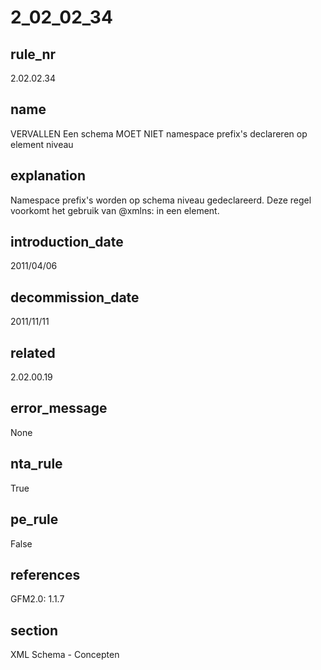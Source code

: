 # 2_02_02_34

## rule_nr
2.02.02.34

## name
VERVALLEN Een schema MOET NIET namespace prefix's declareren op element niveau

## explanation
Namespace prefix's worden op schema niveau gedeclareerd. Deze regel voorkomt het gebruik van @xmlns: in een element.

## introduction_date
2011/04/06

## decommission_date
2011/11/11

## related
2.02.00.19

## error_message
None

## nta_rule
True

## pe_rule
False

## references
GFM2.0: 1.1.7

## section
XML Schema - Concepten

